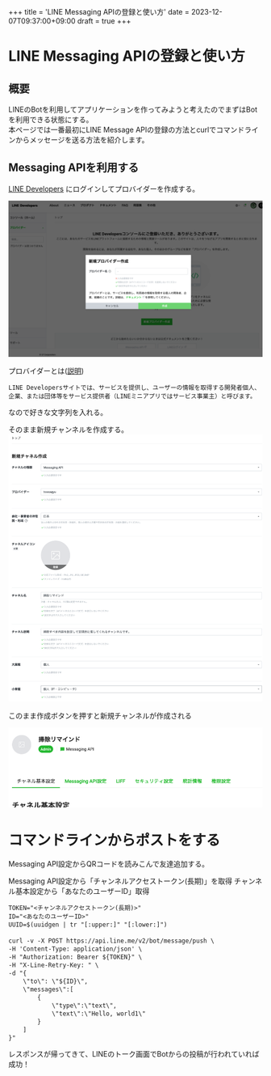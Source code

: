 +++
title = 'LINE Messaging APIの登録と使い方'
date = 2023-12-07T09:37:00+09:00
draft = true
+++

# LINE Messaging APIの登録と使い方

## 概要
LINEのBotを利用してアプリケーションを作ってみようと考えたのでまずはBotを利用できる状態にする。  
本ページでは一番最初にLINE Message APIの登録の方法とcurlでコマンドラインからメッセージを送る方法を紹介します。

## Messaging APIを利用する
[LINE Developers](https://developers.line.biz/console/) にログインしてプロバイダーを作成する。

![img-002-001.png](img-002-001.png)

プロバイダーとは([説明](https://developers.line.biz/ja/docs/line-developers-console/overview/#provider))
```
LINE Developersサイトでは、サービスを提供し、ユーザーの情報を取得する開発者個人、
企業、または団体等をサービス提供者（LINEミニアプリではサービス事業主）と呼びます。
```

なので好きな文字列を入れる。

そのまま新規チャンネルを作成する。
![img-002-002.png](img-002-002.png)

このまま作成ボタンを押すと新規チャンネルが作成される

![img-002-003.png](img-002-003.png)

# コマンドラインからポストをする
Messaging API設定からQRコードを読みこんで友達追加する。

Messaging API設定から「チャンネルアクセストークン(長期)」を取得
チャンネル基本設定から「あなたのユーザーID」取得


```shell
TOKEN="<チャンネルアクセストークン(長期)>"
ID="<あなたのユーザーID>"
UUID=$(uuidgen | tr "[:upper:]" "[:lower:]")

curl -v -X POST https://api.line.me/v2/bot/message/push \
-H 'Content-Type: application/json' \
-H "Authorization: Bearer ${TOKEN}" \
-H "X-Line-Retry-Key: " \
-d "{
    \"to\": \"${ID}\",
    \"messages\":[
        {
            \"type\":\"text\",
            \"text\":\"Hello, world1\"
        }
    ]
}"
```

レスポンスが帰ってきて、LINEのトーク画面でBotからの投稿が行われていれば成功！